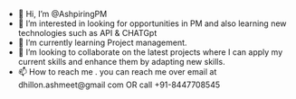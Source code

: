 - 👋 Hi, I’m @AshpiringPM
- 👀 I’m interested in looking for opportunities in PM and also learning new technologies such as API & CHATGpt
- 🌱 I’m currently learning Project management.
- 💞️ I’m looking to collaborate on the latest projects where I can apply my current skills and enhance them by adapting new skills.
- 📫 How to reach me . you can reach me over email at dhillon.ashmeet@gmail com OR call +91-8447708545

<!---
AshpiringPM/AshpiringPM is a ✨ special ✨ repository because its `README.md` (this file) appears on your GitHub profile.
You can click the Preview link to take a look at your changes.
--->

